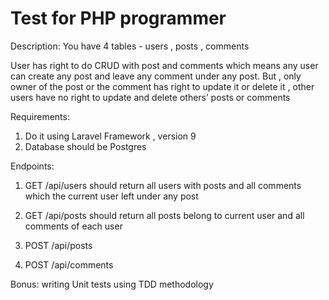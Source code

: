 # Test for PHP programmer

Description:
You have 4 tables - users , posts , comments

User has right to do CRUD with post and comments which means any user can create any post and leave any comment under any post.
But , only owner of the post or the comment has right to update it or delete it , other users have no right to update and delete others’ posts or comments

Requirements:
1. Do it using Laravel Framework , version 9
2. Database should be Postgres

Endpoints:
1. GET /api/users should return all users with posts and all comments which the current user left under any post

2. GET /api/posts should return all posts belong to current user and all comments of each user

3. POST /api/posts

4. POST /api/comments

Bonus:
writing Unit tests
using TDD methodology

